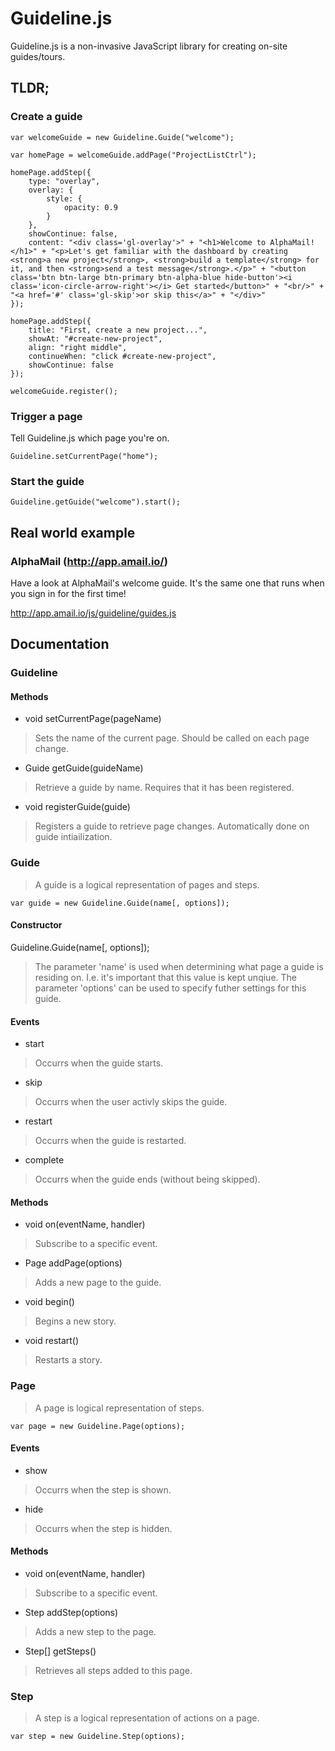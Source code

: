 Guideline.js
============

Guideline.js is a non-invasive JavaScript library for creating on-site guides/tours.

## TLDR;

### Create a guide

    var welcomeGuide = new Guideline.Guide("welcome");
    
    var homePage = welcomeGuide.addPage("ProjectListCtrl");
    
    homePage.addStep({
        type: "overlay",
        overlay: {
            style: {
                opacity: 0.9
            }
        },
        showContinue: false,
        content: "<div class='gl-overlay'>" + "<h1>Welcome to AlphaMail!</h1>" + "<p>Let's get familiar with the dashboard by creating <strong>a new project</strong>, <strong>build a template</strong> for it, and then <strong>send a test message</strong>.</p>" + "<button class='btn btn-large btn-primary btn-alpha-blue hide-button'><i class='icon-circle-arrow-right'></i> Get started</button>" + "<br/>" + "<a href='#' class='gl-skip'>or skip this</a>" + "</div>"
    });
    
    homePage.addStep({
        title: "First, create a new project...",
        showAt: "#create-new-project",
        align: "right middle",
        continueWhen: "click #create-new-project",
        showContinue: false
    });

    welcomeGuide.register();
    
### Trigger a page

Tell Guideline.js which page you're on.

    Guideline.setCurrentPage("home");
    
### Start the guide

    Guideline.getGuide("welcome").start();

## Real world example

### AlphaMail (http://app.amail.io/)

Have a look at AlphaMail's welcome guide. It's the same one that runs when you sign in for the first time!

http://app.amail.io/js/guideline/guides.js

## Documentation

### Guideline

#### Methods

* void setCurrentPage(pageName)
> Sets the name of the current page. Should be called on each page change.

* Guide getGuide(guideName)
> Retrieve a guide by name. Requires that it has been registered.

* void registerGuide(guide)
> Registers a guide to retrieve page changes. Automatically done on guide intiailization.

### Guide

>A guide is a logical representation of pages and steps.

  ```var guide = new Guideline.Guide(name[, options]);```
  
#### Constructor

Guideline.Guide(name[, options]);

> The parameter 'name' is used when determining what page a guide is residing on. I.e. it's important that this value is kept unqiue.
> The parameter 'options' can be used to specify futher settings for this guide.

#### Events

* start
> Occurrs when the guide starts.

* skip
> Occurrs when the user activly skips the guide.

* restart
> Occurrs when the guide is restarted.

* complete
> Occurrs when the guide ends (without being skipped).

#### Methods

* void on(eventName, handler)
> Subscribe to a specific event.

* Page addPage(options)
> Adds a new page to the guide.

* void begin()
> Begins a new story.

* void restart()
> Restarts a story.

### Page

>A page is logical representation of steps.

  ```var page = new Guideline.Page(options);```
  
#### Events

* show
> Occurrs when the step is shown.

* hide
> Occurrs when the step is hidden.
  
#### Methods

* void on(eventName, handler)
> Subscribe to a specific event.

* Step addStep(options)
> Adds a new step to the page.

* Step[] getSteps()
> Retrieves all steps added to this page.

### Step

>A step is a logical representation of actions on a page.

  ```var step = new Guideline.Step(options);```
